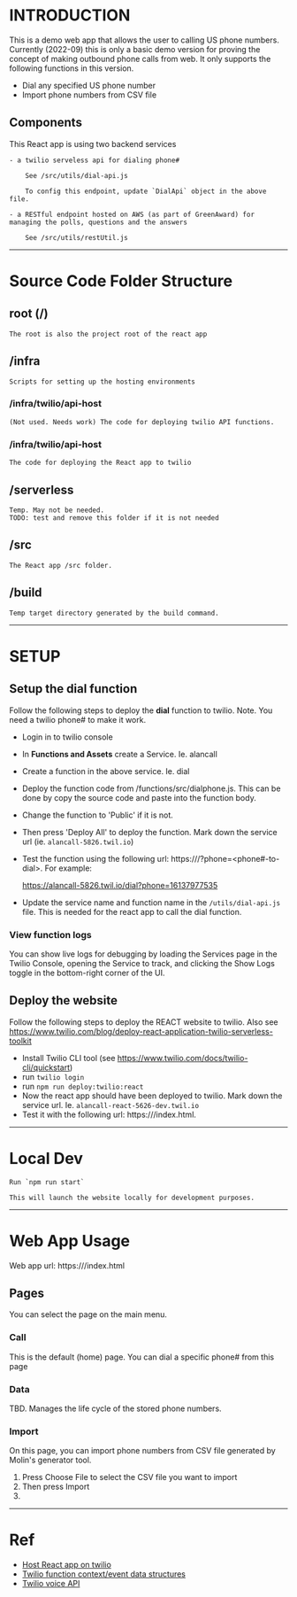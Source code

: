 # INTRODUCTION

This is a demo web app that allows the user to calling US phone numbers. Currently (2022-09) this is only a basic demo version for proving the concept of making outbound phone calls from web. It only supports the following functions in this version.

- Dial any specified US phone number
- Import phone numbers from CSV file

## Components

This React app is using two backend services

    - a twilio serveless api for dialing phone#

        See /src/utils/dial-api.js

        To config this endpoint, update `DialApi` object in the above file.

    - a RESTful endpoint hosted on AWS (as part of GreenAward) for managing the polls, questions and the answers
    
        See /src/utils/restUtil.js

---------------
# Source Code Folder Structure

## root (/)

    The root is also the project root of the react app

## /infra

    Scripts for setting up the hosting environments

### /infra/twilio/api-host

    (Not used. Needs work) The code for deploying twilio API functions.

### /infra/twilio/api-host

    The code for deploying the React app to twilio

## /serverless

    Temp. May not be needed.
    TODO: test and remove this folder if it is not needed

## /src

    The React app /src folder.

## /build

    Temp target directory generated by the build command.


---------------
# SETUP

## Setup the dial function

Follow the following steps to deploy the **dial** function to twilio. Note. You need a twilio phone# to make it work.

- Login in to twilio console
- In **Functions and Assets** create a Service. Ie. alancall
- Create a function in the above service. Ie. dial
- Deploy the function code from /functions/src/dialphone.js. This can be done by copy the source code and paste into the function body.
- Change the function to 'Public' if it is not.
- Then press 'Deploy All' to deploy the function. Mark down the service url (ie. `alancall-5826.twil.io`)
- Test the function using the following url: https://<service-url>/<function-name>?phone=<phone#-to-dial>. For example:

    https://alancall-5826.twil.io/dial?phone=16137977535

- Update the service name and function name in the `/utils/dial-api.js` file. This is needed for the react app to call the dial function.

### View function logs

You can show live logs for debugging by loading the Services page in the Twilio Console, opening the Service to track, and clicking the Show Logs toggle in the bottom-right corner of the UI.

## Deploy the website  

Follow the following steps to deploy the REACT website to twilio. Also see https://www.twilio.com/blog/deploy-react-application-twilio-serverless-toolkit

- Install Twilio CLI tool (see https://www.twilio.com/docs/twilio-cli/quickstart)
- run `twilio login`
- run `npm run deploy:twilio:react`
- Now the react app should have been deployed to twilio. Mark down the service url. Ie. `alancall-react-5626-dev.twil.io`
- Test it with the following url: https://<service-url>/index.html.


--------------
# Local Dev

    Run `npm run start`

    This will launch the website locally for development purposes.


--------------
# Web App Usage

Web app url: https://<alancall-react-service-url>/index.html

## Pages

You can select the page on the main menu.

### Call

This is the default (home) page. You can dial a specific phone# from this page

### Data

TBD. Manages the life cycle of the stored phone numbers.

### Import

On this page, you can import phone numbers from CSV file generated by Molin's generator tool.
1. Press Choose File to select the CSV file you want to import
2. Then press Import
3. 


-------------
# Ref

- [Host React app on twilio](https://www.twilio.com/blog/deploy-react-application-twilio-serverless-toolkit)
- [Twilio function context/event data structures](https://www.twilio.com/docs/serverless/functions-assets/functions/invocation)
- [Twilio voice API](https://www.twilio.com/docs/voice/make-calls)

